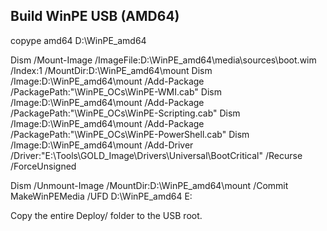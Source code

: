## Build WinPE USB (AMD64)
copype amd64 D:\WinPE_amd64

Dism /Mount-Image /ImageFile:D:\WinPE_amd64\media\sources\boot.wim /Index:1 /MountDir:D:\WinPE_amd64\mount
Dism /Image:D:\WinPE_amd64\mount /Add-Package /PackagePath:"<ADK>\WinPE_OCs\WinPE-WMI.cab"
Dism /Image:D:\WinPE_amd64\mount /Add-Package /PackagePath:"<ADK>\WinPE_OCs\WinPE-Scripting.cab"
Dism /Image:D:\WinPE_amd64\mount /Add-Package /PackagePath:"<ADK>\WinPE_OCs\WinPE-PowerShell.cab"
Dism /Image:D:\WinPE_amd64\mount /Add-Driver /Driver:"E:\Tools\GOLD_Image\Drivers\Universal\BootCritical" /Recurse /ForceUnsigned

Dism /Unmount-Image /MountDir:D:\WinPE_amd64\mount /Commit
MakeWinPEMedia /UFD D:\WinPE_amd64 E:

Copy the entire Deploy/ folder to the USB root.
